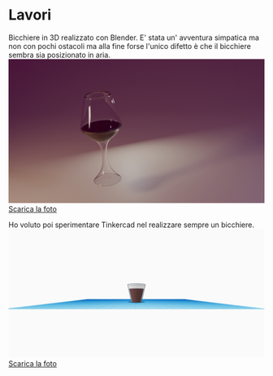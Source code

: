 # Lavori

Bicchiere in 3D realizzato con Blender. E' stata un' avventura simpatica ma non con pochi ostacoli ma alla fine forse l'unico difetto è che il bicchiere sembra sia posizionato in aria.
![Foto](bicchiere/bicchiere.jpg)
[Scarica la foto](bicchiere/bicchiere.jpg)

Ho voluto poi sperimentare Tinkercad nel realizzare sempre un bicchiere.  
 ![Foto](bicchiere/tink.bicchiere.jpg)
 [Scarica la foto](bicchiere/tink.bicchiere.jpg)
